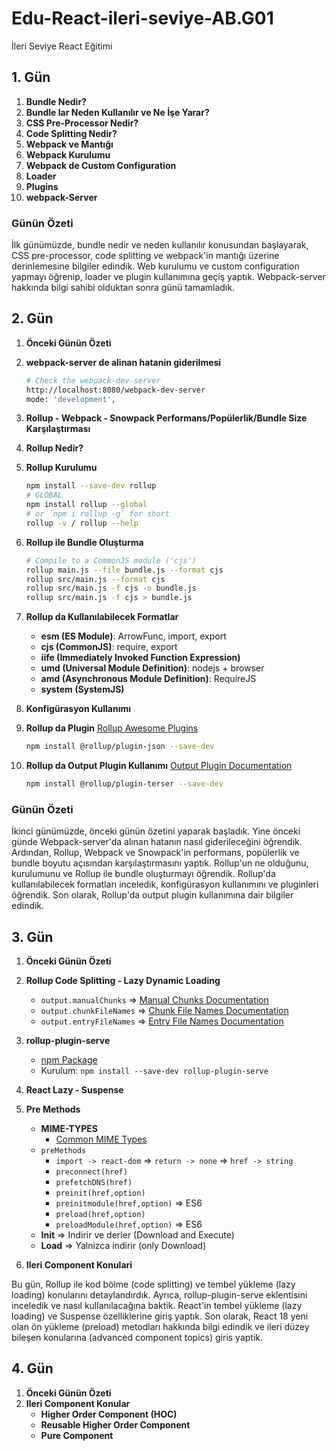 # Edu-React-ileri-seviye-AB.G01

İleri Seviye React Eğitimi

## 1. Gün

01. **Bundle Nedir?**
02. **Bundle lar Neden Kullanılır ve Ne İşe Yarar?**
03. **CSS Pre-Processor Nedir?**
04. **Code Splitting Nedir?**
05. **Webpack ve Mantığı**
6. **Webpack Kurulumu**
7. **Webpack de Custom Configuration**
8. **Loader**
9. **Plugins**
10. **webpack-Server**

### Günün Özeti

İlk günümüzde, bundle nedir ve neden kullanılır konusundan başlayarak, CSS pre-processor, code splitting ve webpack'in mantığı üzerine derinlemesine bilgiler edindik. Web kurulumu ve custom configuration yapmayı öğrenip, loader ve plugin kullanımına geçiş yaptık. Webpack-server hakkında bilgi sahibi olduktan sonra günü tamamladık.

## 2. Gün

1. **Önceki Günün Özeti**
2. **webpack-server de alinan hatanin giderilmesi**

    ```bash
    # Check the webpack-dev-server
    http://localhost:8080/webpack-dev-server
    mode: 'development',
    ```

3. **Rollup - Webpack - Snowpack Performans/Popülerlik/Bundle Size Karşılaştırması**
4. **Rollup Nedir?**
5. **Rollup Kurulumu**

    ```bash
    npm install --save-dev rollup
    # GLOBAL
    npm install rollup --global
    # or `npm i rollup -g` for short
    rollup -v / rollup --help
    ```

6. **Rollup ile Bundle Oluşturma**

    ```bash
    # Compile to a CommonJS module ('cjs')
    rollup main.js --file bundle.js --format cjs
    rollup src/main.js --format cjs
    rollup src/main.js -f cjs -o bundle.js
    rollup src/main.js -f cjs > bundle.js
    ```

7. **Rollup da Kullanılabilecek Formatlar**
    - **esm (ES Module)**: ArrowFunc, import, export
    - **cjs (CommonJS)**: require, export
    - **iife (Immediately Invoked Function Expression)**
    - **umd (Universal Module Definition)**: nodejs + browser
    - **amd (Asynchronous Module Definition)**: RequireJS
    - **system (SystemJS)**
8. **Konfigürasyon Kullanımı**
9. **Rollup da Plugin**
    [Rollup Awesome Plugins](https://github.com/rollup/awesome)

    ```bash
    npm install @rollup/plugin-json --save-dev
    ```

10. **Rollup da Output Plugin Kullanımı**
    [Output Plugin Documentation](https://rollupjs.org/plugin-development/#build-hooks)

    ```bash
    npm install @rollup/plugin-terser --save-dev
    ```

### Günün Özeti

İkinci günümüzde, önceki günün özetini yaparak başladık. Yine önceki günde Webpack-server'da alınan hatanın nasıl giderileceğini öğrendik. Ardından, Rollup, Webpack ve Snowpack'in performans, popülerlik ve bundle boyutu açısından karşılaştırmasını yaptık. Rollup'un ne olduğunu, kurulumunu ve Rollup ile bundle oluşturmayı öğrendik. Rollup'da kullanılabilecek formatları inceledik, konfigürasyon kullanımını ve pluginleri öğrendik. Son olarak, Rollup'da output plugin kullanımına dair bilgiler edindik.

## 3. Gün

1. **Önceki Günün Özeti**

2. **Rollup Code Splitting - Lazy Dynamic Loading**
   - `output.manualChunks` => [Manual Chunks Documentation](https://rollupjs.org/configuration-options/#output-manualchunks)
   - `output.chunkFileNames` => [Chunk File Names Documentation](https://rollupjs.org/configuration-options/#output-chunkfilenames)
   - `output.entryFileNames` => [Entry File Names Documentation](https://rollupjs.org/configuration-options/#output-entryfilenames)

3. **rollup-plugin-serve**
   - [npm Package](https://www.npmjs.com/package/rollup-plugin-serve)
   - Kurulum: `npm install --save-dev rollup-plugin-serve`

4. **React Lazy - Suspense**

5. **Pre Methods**
   - **MIME-TYPES**
     - [Common MIME Types](https://developer.mozilla.org/en-US/docs/Web/HTTP/Basics_of_HTTP/MIME_types/Common_types)
   - `preMethods`
     - `import -> react-dom` => `return -> none` => `href -> string`
     - `preconnect(href)`
     - `prefetchDNS(href)`
     - `preinit(href,option)`
     - `preinitmodule(href,option)` => ES6
     - `preload(href,option)`
     - `preloadModule(href,option)` => ES6
   - **Init** => Indirir ve derler (Download and Execute)
   - **Load** => Yalnizca indirir (only Download)

6. **Ileri Component Konulari**

Bu gün, Rollup ile kod bölme (code splitting) ve tembel yükleme (lazy loading) konularını detaylandırdık. Ayrıca, rollup-plugin-serve eklentisini inceledik ve nasıl kullanılacağına baktik. React'in tembel yükleme (lazy loading) ve Suspense özelliklerine giriş yaptık. Son olarak, React 18 yeni olan ön yükleme (preload) metodları hakkında bilgi edindik ve ileri düzey bileşen konularına (advanced component topics) giris yaptik.

## 4. Gün

1. **Önceki Günün Özeti**
2. **Ileri Component Konular**
   - **Higher Order Component (HOC)**
   - **Reusable Higher Order Component**
   - **Pure Component**
